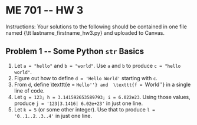  # ME 701 -- HW 3

Instructions:  Your solutions to the following should be contained in
one file named {\tt lastname\_firstname\_hw3.py} and uploaded to Canvas.


## Problem 1 -- Some Python `str` Basics


1. Let `a = "hello"` and `b = "world"`.  Use 
   `a` and `b` to produce `c = "hello world"`.
2. Figure out how to define `d = 'Hello World'` starting with `c`.
3. From `d`, define \texttt{e = ``Hello''} and  \texttt{f = ``World''}
   in a single line of code.
4. Let  `g = 123; h = 3.141592653589793; i = 6.022e23`.  Using those 
   values, produce `j = '123|3.1416| 6.02e+23'` in just one line.
5. Let `k = 5` (or some other integer).  Use that to produce 
   `l =  '0..1..2..3..4'` in just one line.



